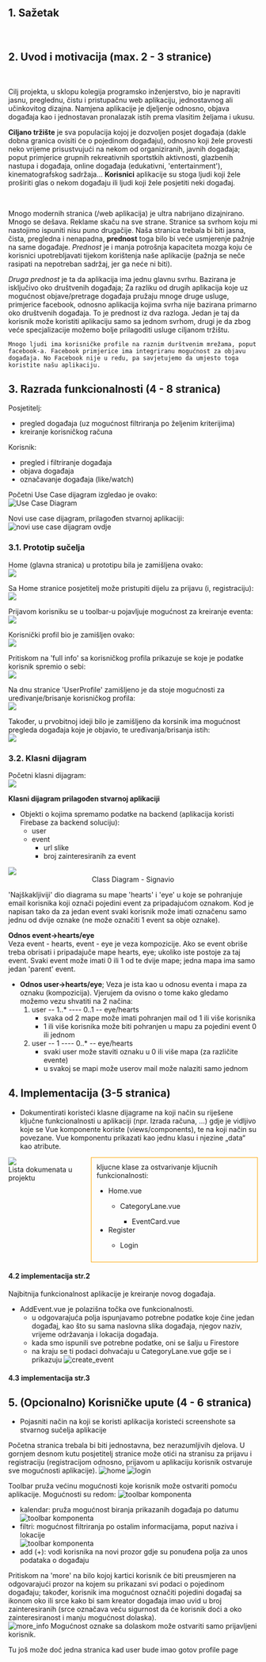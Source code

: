 <!--
ne bi bilo lose napravit neki ljepi cover page
znas,
kako dokumenti inace imaju
 -->

## 1. Sažetak

<!-- - (max.	1	stranica) -->
<br>

<div style="page-break-after:always;"></div>

## 2. Uvod i motivacija (max. 2 - 3 stranice)

<!-- - Dati kratki opis aplikacije koju razrađujemo (ciljano tržište, korisnici, te glavne prednosti koje će se
  ostvariti uvođenjem takve aplikacije u odnosu na dostupna rješenja).
- Potrebno je razložiti ciljano tržište aplikacije, opisati postojeća i konkurentska rješenja te priložiti
  SWOT analizu. Ukoliko nema konkurentskih rješanja, nego se radi o inovaciji, opisati kako se odvijao
  dosadašnji proces (npr. ručno, kroz excel dokumente, papirologiju, ...). Kroz SWOT analizu istaknuti
  bitne prednosti uvođenja takvog rješenja. Navesti koje su sve predispozicije potrebne za uvođenje
  aplikacije, ukoliko je to potrebno (npr. neka organizacija s kojom komuniciramo treba ostvariti web
  servis za pristup podacima i slično). Navesti tko sve ima koristi od uvođenja takve aplikacije, što ne
  moraju nužni biti samo krajnji korisnici, nego i neke organizacije iza toga ili s kojima se komunicira. -->

<br>

Cilj projekta, u sklopu kolegija programsko inženjerstvo, bio je napraviti jasnu, preglednu, čistu i pristupačnu web aplikaciju, jednostavnog ali učinkovitog dizajna. Namjena aplikacije je djeljenje odnosno, objava događaja kao i jednostavan pronalazak istih prema vlasitim željama i ukusu.

**Ciljano tržište** je sva populacija kojoj je dozvoljen posjet događaja (dakle dobna granica ovisiti će o pojedinom događaju), odnosno koji žele provesti neko vrijeme prisustvujući na nekom od organiziranih, javnih događaja; poput primjerice grupnih rekreativnih sportstkih aktivnosti, glazbenih nastupa i događaja, online događaja (edukativni, 'entertainment'), kinematografskog sadržaja... **Korisnici** aplikacije su stoga ljudi koji žele proširiti glas o nekom događaju ili ljudi koji žele posjetiti neki događaj.

<br>

Mnogo modernih stranica (/web aplikacija) je ultra nabrijano dizajnirano. Mnogo se dešava. Reklame skaču na sve strane. Stranice sa svrhom koju mi nastojimo ispuniti nisu puno drugačije. Naša stranica trebala bi biti jasna, čista, pregledna i nenapadna, **prednost** toga bilo bi veće usmjerenje pažnje na same događaje. _Prednost_ je i manja potrošnja kapaciteta mozga koju će korisnici upotrebljavati tijekom korištenja naše aplikacije (pažnja se neče rasipati na nepotreban sadržaj, jer ga neće ni biti).

_Druga prednost_ je ta da aplikacija ima jednu glavnu svrhu. Bazirana je isključivo oko društvenih događaja; Za razliku od drugih aplikacija koje uz mogućnost objave/pretrage događaja pružaju mnoge druge usluge, primjerice facebook, odnosno aplikacija kojima svrha nije bazirana primarno oko društvenih događaja. To je prednost iz dva razloga. Jedan je taj da korisnik može koristiti aplikaciju samo sa jednom svrhom, drugi je da zbog veće specjalizacije možemo bolje prilagoditi usluge ciljanom tržištu.

    Mnogo ljudi ima korisničke profile na raznim durštvenim mrežama, poput facebook-a. Facebook primjerice ima integriranu mogućnost za objavu događaja. No Facebook nije u redu, pa savjetujemo da umjesto toga koristite našu aplikaciju.

<div style="page-break-after:always;"></div>

## 3. Razrada funkcionalnosti (4 - 8 stranica)

<!-- - Opisati i grupirati funkcionalnosti po skupinama korisnika (pr. administrator, menadžer, korisnik
  smartphone-a, ...). Priložiti "Use Case" dijagram cijelog sustava. Ukoliko je potrebno, može se
  napraviti i "Use Case" dijagram posebno za dijelove sustava, no svakako mora postojati jedan početni
  krovni dijagram cijelog sustava. Navesti i opisati način na koji će aplikacija komunicirati sa ostalim
  sustavima (pr. sustavi u postojećim ustanovama, vladini sustavi, ...) što također mora biti vidljivi na
  "Use Case" dijagramu. Opisati korisničke scenarije na temelju kojih je
  izrađen dijagram. -->

<!-- <br> -->

<!-- - Opisati i grupirati funkcionalnosti po skupinama korisnika (pr. administrator, menadžer, korisnik
  smartphone-a, ...). Priložiti "Use Case" dijagram cijelog sustava. -->

Posjetitelj:
  - pregled događaja (uz mogućnost filtriranja po željenim kriterijima)
  - kreiranje korisničkog računa

Korisnik:
  - pregled i filtriranje događaja
  - objava događaja
  - označavanje događaja (like/watch)

Početni Use Case dijagram izgledao je ovako:   
![Use Case Diagram](dijagrami/Use_Case_Diagram_prvi.png)

<div style="page-break-after:always;"></div>

<!-- - Ukoliko je potrebno, može se
  napraviti i "Use Case" dijagram posebno za dijelove sustava, no svakako mora postojati jedan početni
  krovni dijagram cijelog sustava. Navesti i opisati način na koji će aplikacija komunicirati sa ostalim
  sustavima (pr. sustavi u postojećim ustanovama, vladini sustavi, ...) što također mora biti vidljivi na
  "Use Case" dijagramu. Opisati korisničke scenarije na temelju kojih je
  izrađen dijagram. -->

Novi use case dijagram, prilagođen stvarnoj aplikaciji:   
![novi use case dijagram ovdje](dijagrami/New_USE-CASE.png)   



<div style="page-break-after:always;"></div>

### 3.1. Prototip sučelja

<!-- - Ako želite, priložiti i kako je izgledao prototip sučelja za aplikaciju. To može biti u obliku nekoliko
  "ekrana": prijava, početni izbornik (ako ima), podešavanje opcija (ako treba) te svakako ekrane za
  kompliciranije procese. -->

Home (glavna stranica) u prototipu bila je zamišljena ovako:   
![](prototip/prototip_home.png)

Sa Home stranice posjetitelj može pristupiti dijelu za prijavu (i, registraciju):    
![](prototip/prototip_login.png)

Prijavom korisniku se u toolbar-u pojavljuje mogućnost za kreiranje eventa:    
![](prototip/home_prijavljen.png)

Korisnički profil bio je zamišljen ovako:    
![](prototip/user_profile.png)

Pritiskom na 'full info' sa korisničkog profila prikazuje se koje je podatke korisnik spremio o sebi:    
![](prototip/user_full_info.png)

Na dnu stranice 'UserProfile' zamišljeno je da stoje mogućnosti za uređivanje/brisanje korisničkog profila:    
![](prototip/user_settings.png)

Također, u prvobitnoj ideji bilo je zamišljeno da korsinik ima mogućnost pregleda događaja koje je objavio, te uređivanja/brisanja istih:    
![](prototip/edit_event_info.png)

<div style="page-break-after:always;"></div>

### 3.2. Klasni dijagram


Početni klasni dijagram:   
![](dijagrami/UML_Class_Diagram_prvi.png)

<div style="page-break-after:always;"></div>

**Klasni dijagram prilagođen stvarnoj aplikaciji**

<!-- - Sastaviti klasni dijagram (eng. Class diagram) za objekte iz domene aplikacije koji se spremaju na
  bazu/backend (Korisnik, Račun, Artikl …) te pojasniti po potrebi ključne dijelove dijagrama (npr. zbog čega se negdje koristi agregacija, kompozicija, nasljeđivanje) ako to nije intuitivno jasno. -->

- Objekti o kojima spremamo podatke na backend (aplikacija koristi Firebase za backend soluciju):
  - user
  - event
    - url slike
    - broj zainteresiranih za event
<!-- ![](dijagrami/New_UML_Class_Diagram.png) -->
<div style="display:flex; flex-direction:column; text-align:center;">
  <img src="dijagrami/New_UML_Class_Diagram.png">
  <figcaption>Class Diagram - Signavio</figcaption>
</div>

'Najškakljiviji' dio diagrama su mape 'hearts' i 'eye' u koje se pohranjuje email korisnika koji označi pojedini event za pripadajućom oznakom. Kod je napisan tako da za jedan event svaki korisnik može imati označenu samo jednu od dvije oznake (ne može označiti 1 event sa obje oznake).

**Odnos event->hearts/eye**   
Veza event - hearts, event - eye je veza kompozicije. Ako se event obriše treba obrisati i pripadajuče mape hearts, eye; ukoliko iste postoje za taj event. Svaki event može imati 0 ili 1 od te dvije mape; jedna mapa ima samo jedan 'parent' event.

<div style="page-break-after:always;"></div>

- **Odnos user->hearts/eye**; Veza je ista kao u odnosu eventa i mapa za oznaku (kompozicija). Vjerujem da ovisno o tome kako gledamo možemo vezu shvatiti na 2 načina:
  1. user -- 1..* ---- 0..1 -- eye/hearts
     - svaka od 2 mape može imati pohranjen mail od 1 ili više korisnika
     - 1 ili više korisnika može biti pohranjen u mapu za pojedini event 0 ili jednom
  2. user -- 1 ---- 0..* -- eye/hearts
     -  svaki user može staviti oznaku u 0 ili više mapa (za različite evente)
     - u svakoj se mapi može userov mail može nalaziti samo jednom 

<!-- <br>

**KARLO - stavi tu malo ljepsi iz lucid charta**
<div style="display:flex; flex-direction:column; text-align:center;">
  <img src="dijagrami/New_UML_Class_Diagram.png">
  <figcaption>Class Diagram - Lucid Chart</figcaption>
</div> -->

<div style="page-break-after:always;"></div>


## 4. Implementacija (3-5 stranica)

- Dokumentirati koristeći klasne dijagrame na koji način su riješene ključne funkcionalnosti u
  aplikaciji (npr. Izrada računa, …) gdje je vidljivo koje se Vue komponente koriste
  (views/components), te na koji način su povezane. Vue komponentu prikazati kao jednu klasu i
  njezine „data“ kao atribute.

<div style="display:flex;">
  <div>
    <img src="4/popis_fajlova.png">
    <figcaption>Lista dokumenata u projektu</figcaption>
  </div>
  <div style="border:1px solid orange; padding:.75em;">
    <div>
      kljucne klase za ostvarivanje kljucnih funkcionalnosti:
      <ul>
        <li>Home.vue</li>
          <ul>
            <li>CategoryLane.vue</li>
            <ul>
              <li>EventCard.vue</li>
            </ul>
          </ul>
        <li>Register</li>
        <ul>
          <li>Login</li>
        </ul>
      </ul>
    </div>
  </div>
</div>


<div style="page-break-after:always;"></div>

#### 4.2 implementacija str.2

Najbitnija funkcionalnost aplikacije je kreiranje novog događaja.
- AddEvent.vue je polazišna točka ove funkcionalnosti.
  - u odgovarajuća polja ispunjavamo potrebne podatke koje čine jedan događaj, kao što su sama naslovna slika događaja, njegov naziv, vrijeme održavanja i lokacija događaja.
  - kada smo ispunili sve potrebne podatke, oni se šalju u Firestore
  - na kraju se ti podaci dohvaćaju u CategoryLane.vue gdje se i prikazuju
![create_event](4/Kreiranje_eventa_dijagram.png)

<div style="page-break-after:always;"></div>

#### 4.3 implementacija str.3

<div style="page-break-after:always;"></div>

## 5. (Opcionalno) Korisničke upute (4 - 6 stranica)

- Pojasniti način na koji se koristi aplikacija koristeći screenshote sa stvarnog sučelja aplikacije

Početna stranica trebala bi biti jednostavna, bez nerazumljivih djelova. U gornjem desnom kutu posjetitelj stranice može otići na stranisu za prijavu i registraciju (registracijom odnosno, prijavom u aplikaciju korisnik ostvaruje sve mogućnosti aplikacije).
![home](5_upute/home_loggedout.png)
![login](5_upute/login.png)


Toolbar pruža većinu mogućnosti koje korisnik može ostvariti pomoću aplikacije. Mogućnosti su redom:
 ![toolbar komponenta](5_upute/toolbar.png)
- kalendar: pruža mogućnost biranja prikazanih događaja po datumu   
   ![toolbar komponenta](5_upute/dateFilter.png)
- filtri: mogućnost filtriranja po ostalim informacijama, poput naziva i lokacije   
   ![toolbar komponenta](5_upute/name&locationFilter.png)
- add (+): vodi korisnika na novi prozor gdje su ponuđena polja za unos podataka o događaju
  






<div style="page-break-after:always;"></div>


Pritiskom na 'more' na bilo kojoj kartici korisnik će biti preusmjeren na odgovarajući prozor na kojem su prikazani svi podaci o pojedinom događaju; također, korisnik ima mogućnost označiti pojedini događaj sa ikonom oko ili srce kako bi sam kreator događaja imao uvid u broj zainteresiranih (srce označava veću sigurnost da će korisnik doći a oko zainteresiranost i manju mogućnost dolaska).  
![more_info](5_upute/more_info.png)
Mogućnost oznake sa dolaskom može ostvariti samo prijavljeni korisnik.

<div style="page-break-after:always;"></div>

Tu još može doć jedna stranica kad user bude imao gotov profile page

